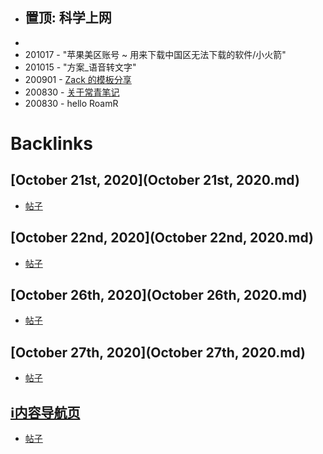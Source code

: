 - 置顶: 科学上网
    - 
- 
- 201017 - "苹果美区账号 ~ 用来下载中国区无法下载的软件/小火箭"
- 201015 - "方案_语音转文字"
- 200901 - [Zack 的模板分享](https://roamresearch.com/#/app/sharegraph/page/MeEYamlUK)
- 200830 - [关于常青笔记](https://notes.andymatuschak.org/Evergreen_notes?stackedNotes=z2ZAGQBHuJ2u9WrtAQHAEHcCZTtqpsGkAsrD1)
- 200830 - hello RoamR

# Backlinks
## [October 21st, 2020](October 21st, 2020.md)
- [帖子](帖子.md)

## [October 22nd, 2020](October 22nd, 2020.md)
- [帖子](帖子.md)

## [October 26th, 2020](October 26th, 2020.md)
- [帖子](帖子.md)

## [October 27th, 2020](October 27th, 2020.md)
- [帖子](帖子.md)

## [ℹ︎内容导航页](ℹ︎内容导航页.md)
- [帖子](帖子.md)

